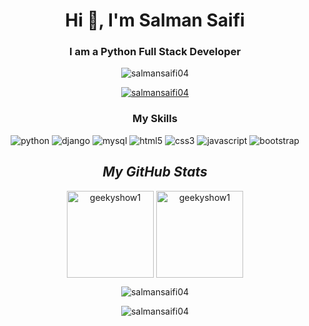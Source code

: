 <div align="center">
<h1 align="center">Hi 👋, I'm Salman Saifi</h1>
<h3 align="center">I am a Python Full Stack Developer</h3>

<p> <img src="https://komarev.com/ghpvc/?username=salmansaifi04&label=Profile%20views&color=0e75b6&style=flat" alt="salmansaifi04" /> </p>

<p> <a href="https://github.com/ryo-ma/github-profile-trophy"><img src="https://github-profile-trophy.vercel.app/?username=salmansaifi04" alt="salmansaifi04" /></a> </p>

<!-- My skill section start -->
<h3>My Skills</h3>
<p>
    <img src="https://img.shields.io/badge/Python-FFD43B?style=for-the-badge&logo=python&logoColor=blue" alt="python" />
    <img src="https://img.shields.io/badge/Django-092E20?style=for-the-badge&logo=django&logoColor=green" alt="django" />
    <img src="https://img.shields.io/badge/MySQL-005C84?style=for-the-badge&logo=mysql&logoColor=white" alt="mysql" />
    <img src="https://img.shields.io/badge/HTML5-E34F26?style=for-the-badge&logo=html5&logoColor=white" alt="html5" />
    <img src="https://img.shields.io/badge/CSS3-1572B6?style=for-the-badge&logo=css3&logoColor=white" alt="css3" />
    <img src="https://img.shields.io/badge/JavaScript-323330?style=for-the-badge&logo=javascript&logoColor=F7DF1E" alt="javascript" />
    <img src="https://img.shields.io/badge/Bootstrap-563D7C?style=for-the-badge&logo=bootstrap&logoColor=white" alt="bootstrap" />
</p>
<!-- my skills section end -->

<h2><i>My GitHub Stats</i></h2>
<p>
    <img align="center" src="https://github-readme-stats.vercel.app/api?username=geekyshow1&show_icons=true&include_all_commits=true&count_private=true&hide=issues,contribs&border_radius=0&locale=en&theme=dark" alt="geekyshow1" height="139" />
    <img align="center" src="https://github-readme-stats.vercel.app/api/top-langs/?username=geekyshow1&layout=compact&border_radius=0&theme=dark" alt="geekyshow1" height="139" />
</p>


<p><img align="center" src="https://github-readme-stats.vercel.app/api/top-langs?username=salmansaifi04&show_icons=true&locale=en&layout=compact" alt="salmansaifi04" />

<img align="center" src="https://github-readme-stats.vercel.app/api?username=salmansaifi04&show_icons=true&locale=en" alt="salmansaifi04" /></p>
  </div>

